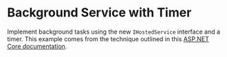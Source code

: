 # Background Service with Timer

  Implement background tasks using the new `IHostedService` interface and a timer. This example comes from the technique outlined in this [ASP.NET Core documentation](https://docs.microsoft.com/en-us/aspnet/core/fundamentals/host/hosted-services). 

